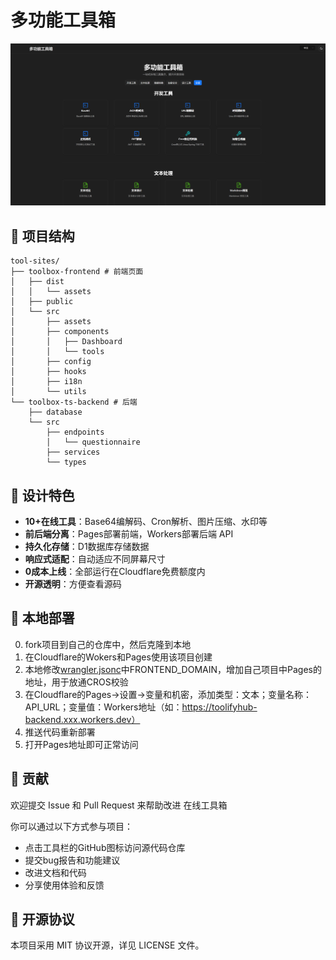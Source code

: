 # 多功能工具箱
![Snipaste_2025-08-14_00-47-58.png](pages.png)
## 📁 项目结构
```
tool-sites/
├── toolbox-frontend # 前端页面
│   ├── dist
│   │   └── assets
│   ├── public
│   └── src
│       ├── assets
│       ├── components
│       │   ├── Dashboard
│       │   └── tools
│       ├── config
│       ├── hooks
│       ├── i18n
│       └── utils
└── toolbox-ts-backend # 后端
    ├── database
    └── src
        ├── endpoints
        │   └── questionnaire
        ├── services
        └── types
```

## 🎨 设计特色

- **10+在线工具**：Base64编解码、Cron解析、图片压缩、水印等
- **前后端分离**：Pages部署前端，Workers部署后端 API
- **持久化存储**：D1数据库存储数据
- **响应式适配**：自动适应不同屏幕尺寸
- **0成本上线**：全部运行在Cloudflare免费额度内
- **开源透明**：方便查看源码


## 🔧 本地部署

0. fork项目到自己的仓库中，然后克隆到本地
1. 在Cloudflare的Wokers和Pages使用该项目创建
2. 本地修改[wrangler.jsonc](toolbox-ts-backend/wrangler.jsonc)中FRONTEND_DOMAIN，增加自己项目中Pages的地址，用于放通CROS校验
3. 在Cloudflare的Pages->设置->变量和机密，添加类型：文本；变量名称：API_URL；变量值：Workers地址（如：https://toolifyhub-backend.xxx.workers.dev）
4. 推送代码重新部署
5. 打开Pages地址即可正常访问

## 🤝 贡献

欢迎提交 Issue 和 Pull Request 来帮助改进 在线工具箱

你可以通过以下方式参与项目：
- 点击工具栏的GitHub图标访问源代码仓库
- 提交bug报告和功能建议
- 改进文档和代码
- 分享使用体验和反馈

## 📄 开源协议

本项目采用 MIT 协议开源，详见 LICENSE 文件。